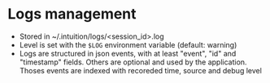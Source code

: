Logs management
===============

* Stored in ~/.intuition/logs/<session_id>.log
* Level is set with the `$LOG` environment variable (default: warning)
* Logs are structured in json events, with at least "event", "id" and
  "timestamp" fields. Others are optional and used by the application.
  Thoses events are indexed with recoreded time, source and debug level
